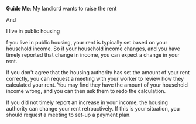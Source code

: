 **Guide Me**: My landlord wants to raise the rent

And

I live in public housing

f you live in public housing, your rent is typically set based on your
household income. So if your household income changes, and you have
timely reported that change in income, you can expect a change in your
rent.

If you don't agree that the housing authority has set the amount of your
rent correctly, you can request a meeting with your worker to review how
they calculated your rent. You may find they have the amount of your
household income wrong, and you can then ask them to redo the
calculation.

If you did not timely report an increase in your income, the housing
authority can change your rent retroactively. If this is your situation,
you should request a meeting to set-up a payment plan.
